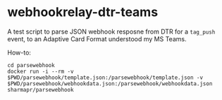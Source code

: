 # webhookrelay-dtr-teams
A test script to parse JSON webhook resposne from DTR for a `tag_push` event, to an Adaptive Card Format understood my MS Teams.

How-to:

```
cd parsewebhook
docker run -i --rm -v $PWD/parsewebhook/template.json:/parsewebhook/template.json -v $PWD/parsewebhook/webhookdata.json:/parsewebhook/webhookdata.json sharmapr/parsewebhook
```
